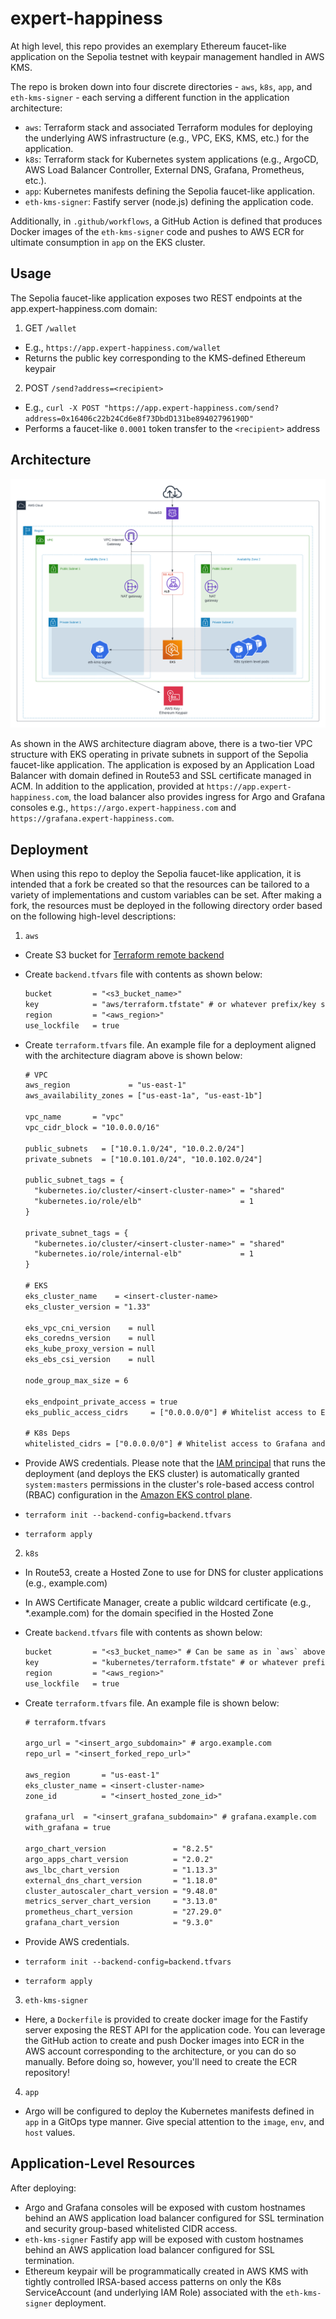 # expert-happiness

At high level, this repo provides an exemplary Ethereum faucet-like application on the Sepolia testnet with keypair management handled in AWS KMS.

The repo is broken down into four discrete directories - `aws`, `k8s`, `app`, and `eth-kms-signer` - each serving a different function in the application architecture:

- `aws`: Terraform stack and associated Terraform modules for deploying the underlying AWS infrastructure (e.g., VPC, EKS, KMS, etc.) for the application. 
- `k8s`: Terraform stack for Kubernetes system applications (e.g., ArgoCD, AWS Load Balancer Controller, External DNS, Grafana, Prometheus, etc.).
- `app`: Kubernetes manifests defining the Sepolia faucet-like application.
- `eth-kms-signer`: Fastify server (node.js) defining the application code.

Additionally, in `.github/workflows`, a GitHub Action is defined that produces Docker images of the `eth-kms-signer` code and pushes to AWS ECR for ultimate consumption in `app` on the EKS cluster.

## Usage

The Sepolia faucet-like application exposes two REST endpoints at the app.expert-happiness.com domain:

1. GET `/wallet`
  - E.g., `https://app.expert-happiness.com/wallet`
  - Returns the public key corresponding to the KMS-defined Ethereum keypair
2. POST `/send?address=<recipient>`
  - E.g., `curl -X POST "https://app.expert-happiness.com/send?address=0x16406c22b24Cd6e8f73DbdD131be89402796190D"`
  - Performs a faucet-like `0.0001` token transfer to the `<recipient>` address

## Architecture

![AWS Architecture Diagram](./static/expert-happiness.png)

As shown in the AWS architecture diagram above, there is a two-tier VPC structure with EKS operating in private subnets in support of the Sepolia faucet-like application. The application is exposed by an Application Load Balancer with domain defined in Route53 and SSL certificate managed in ACM. In addition to the application, provided at `https://app.expert-happiness.com`, the load balancer also provides ingress for Argo and Grafana consoles e.g., `https://argo.expert-happiness.com` and `https://grafana.expert-happiness.com`.

## Deployment

When using this repo to deploy the Sepolia faucet-like application, it is intended that a fork be created so that the resources can be tailored to a variety of implementations and custom variables can be set. After making a fork, the resources must be deployed in the following directory order based on the following high-level descriptions:

1. `aws`
  - Create S3 bucket for [Terraform remote backend](https://developer.hashicorp.com/terraform/language/settings/backends/s3)
  - Create `backend.tfvars` file with contents as shown below:

    ```txt
    bucket         = "<s3_bucket_name>"
    key            = "aws/terraform.tfstate" # or whatever prefix/key structure you want, just can't conflict with that of the k8s dir
    region         = "<aws_region>"
    use_lockfile   = true
    ```
  - Create `terraform.tfvars` file. An example file for a deployment aligned with the architecture diagram above is shown below:

    ```txt
    # VPC
    aws_region             = "us-east-1"
    aws_availability_zones = ["us-east-1a", "us-east-1b"]

    vpc_name       = "vpc"
    vpc_cidr_block = "10.0.0.0/16"

    public_subnets   = ["10.0.1.0/24", "10.0.2.0/24"]
    private_subnets  = ["10.0.101.0/24", "10.0.102.0/24"]

    public_subnet_tags = {
      "kubernetes.io/cluster/<insert-cluster-name>" = "shared"
      "kubernetes.io/role/elb"                      = 1
    }

    private_subnet_tags = {
      "kubernetes.io/cluster/<insert-cluster-name>" = "shared"
      "kubernetes.io/role/internal-elb"             = 1
    }

    # EKS
    eks_cluster_name    = <insert-cluster-name>
    eks_cluster_version = "1.33"

    eks_vpc_cni_version    = null
    eks_coredns_version    = null
    eks_kube_proxy_version = null
    eks_ebs_csi_version    = null

    node_group_max_size = 6

    eks_endpoint_private_access = true
    eks_public_access_cidrs     = ["0.0.0.0/0"] # Whitelist access to EKS api

    # K8s Deps
    whitelisted_cidrs = ["0.0.0.0/0"] # Whitelist access to Grafana and Argo

    ```
  - Provide AWS credentials. Please note that the [IAM principal](https://docs.aws.amazon.com/IAM/latest/UserGuide/id_roles_terms-and-concepts.html) that runs the deployment (and deploys the EKS cluster) is automatically granted `system:masters` permissions in the cluster's role-based access control (RBAC) configuration in the [Amazon EKS control plane](https://docs.aws.amazon.com/eks/latest/userguide/security_iam_id-based-policy-examples.html).
  - `terraform init --backend-config=backend.tfvars`
  - `terraform apply`

2. `k8s`
  - In Route53, create a Hosted Zone to use for DNS for cluster applications (e.g., example.com)
  - In AWS Certificate Manager, create a public wildcard certificate (e.g., *.example.com) for the domain specified in the Hosted Zone
  - Create `backend.tfvars` file with contents as shown below:

    ```txt
    bucket         = "<s3_bucket_name>" # Can be same as in `aws` above
    key            = "kubernetes/terraform.tfstate" # or whatever prefix/key structure you want, just can't conflict with that of the aws dir
    region         = "<aws_region>"
    use_lockfile   = true
    ```
  - Create `terraform.tfvars` file. An example file is shown below:

    ```txt
    # terraform.tfvars

    argo_url = "<insert_argo_subdomain>" # argo.example.com
    repo_url = "<insert_forked_repo_url>"

    aws_region       = "us-east-1"
    eks_cluster_name = <insert-cluster-name>
    zone_id          = "<insert_hosted_zone_id>"

    grafana_url  = "<insert_grafana_subdomain>" # grafana.example.com
    with_grafana = true

    argo_chart_version               = "8.2.5"
    argo_apps_chart_version          = "2.0.2"
    aws_lbc_chart_version            = "1.13.3"
    external_dns_chart_version       = "1.18.0"
    cluster_autoscaler_chart_version = "9.48.0"
    metrics_server_chart_version     = "3.13.0"
    prometheus_chart_version         = "27.29.0"
    grafana_chart_version            = "9.3.0"
    ```
  - Provide AWS credentials.
  - `terraform init --backend-config=backend.tfvars`
  - `terraform apply`

3. `eth-kms-signer`
  - Here, a `Dockerfile` is provided to create docker image for the Fastify server exposing the REST API for the application code. You can leverage the GitHub action to create and push Docker images into ECR in the AWS account corresponding to the architecture, or you can do so manually. Before doing so, however, you'll need to create the ECR repository!

4. `app`
  - Argo will be configured to deploy the Kubernetes manifests defined in `app` in a GitOps type manner. Give special attention to the `image`, `env`, and `host` values.

## Application-Level Resources

After deploying:
- Argo and Grafana consoles will be exposed with custom hostnames behind an AWS application load balancer configured for SSL termination and security group-based whitelisted CIDR access.
- `eth-kms-signer` Fastify app will be exposed with custom hostnames behind an AWS application load balancer configured for SSL termination.
- Ethereum keypair will be programmatically created in AWS KMS with tightly controlled IRSA-based access patterns on only the K8s ServiceAccount (and underlying IAM Role) associated with the `eth-kms-signer` deployment.
